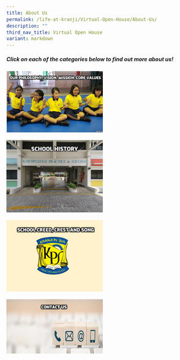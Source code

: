 ```yaml
---
title: About Us
permalink: /life-at-kranji/Virtual-Open-House/About-Us/
description: ""
third_nav_title: Virtual Open House
variant: markdown
---
```

##### **Click on each of the categories below to find out more about us!**
<a href="/about-us/School-Philosophy-School-Vision-School-Mission-Core-Values/">
<img style="width:50%" src="/images/Life%20@%20Kranji/Virtual%20Open%20House/About%20us/A1.png">
<br><br>
</a><a href="/about-us/School-History/">
<img style="width:50%" src="/images/Life%20@%20Kranji/Virtual%20Open%20House/About%20us/A2.jpg">
<br><br>
</a><a href="/about-us/School-Creed-Crest-and-Song/">
<img style="width:50%" src="/images/Life%20@%20Kranji/Virtual%20Open%20House/About%20us/A3.png">
<br><br>
</a><a href="/about-us/Contact-Us/">
<img style="width:50%" src="/images/Life%20@%20Kranji/Virtual%20Open%20House/About%20us/A4.png">
<br><br></a>
